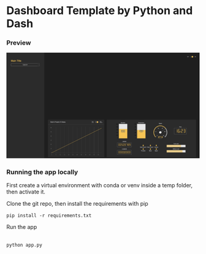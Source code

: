 # Dashboard Template by Python and Dash

### Preview

![Dashboard Template](screenshots/screenshot.png)

### Running the app locally

First create a virtual environment with conda or venv inside a temp folder, then activate it.

Clone the git repo, then install the requirements with pip

```
pip install -r requirements.txt

```

Run the app

```

python app.py

```
